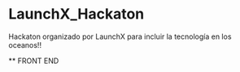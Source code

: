 # LaunchX_Hackaton

Hackaton organizado por LaunchX para incluir la tecnología en los oceanos!!


** FRONT END
